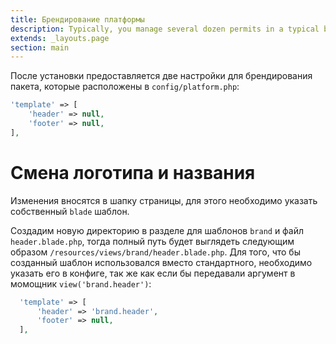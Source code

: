 ```yaml
---
title: Брендирование платформы
description: Typically, you manage several dozen permits in a typical business process.
extends: _layouts.page
section: main
---
```


После установки предоставляется две настройки для брендирования пакета, 
которые расположены в `config/platform.php`:

```php
'template' => [
    'header' => null,
    'footer' => null,
],
```

# Смена логотипа и названия

Изменения вносятся в шапку страницы, для этого необходимо указать собственный `blade` шаблон.

Создадим новую директорию в разделе для шаблонов `brand` и файл `header.blade.php`,
 тогда полный путь будет выглядеть следующим образом `/resources/views/brand/header.blade.php`.
 Для того, что бы созданный шаблон использовался вместо стандартного, необходимо указать его в конфиге,
  так же как если бы передавали аргумент в момощник `view('brand.header')`:
  
```php
  'template' => [
      'header' => 'brand.header',
      'footer' => null,
  ],
```


